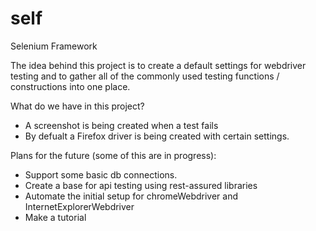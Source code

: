self
====

Selenium Framework

The idea behind this project is to create a default settings for webdriver testing and to gather all of the commonly used testing functions / constructions into one place.


What do we have in this project?
- A screenshot is being created when a test fails
- By defualt a Firefox driver is being created with certain settings.




Plans for the future (some of this are in progress):
- Support some basic db connections.
- Create a base for api testing using rest-assured libraries
- Automate the initial setup for chromeWebdriver and InternetExplorerWebdriver
- Make a tutorial
